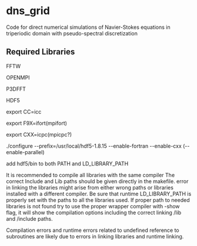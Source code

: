 dns_grid
============
Code for direct numerical simulations of Navier-Stokes equations in triperiodic domain with pseudo-spectral discretization

Required Libraries
-------------------------------
FFTW

OPENMPI

P3DFFT

HDF5

export CC=icc

export F9X=ifort(mpifort)

export CXX=icpc(mpicpc?)

./configure --prefix=/usr/local/hdf5-1.8.15 --enable-fortran --enable-cxx (--enable-parallel)

add hdf5/bin to both PATH and LD_LIBRARY_PATH

It is recommended to compile all libraries with the same compiler The correct Include and
 Lib paths should be given directly in the makefile.
error in linking the libraries might arise from either wrong paths or libraries
installed with a different compiler.
Be sure that runtime LD_LIBRARY_PATH is properly set with the paths to all the
 libraries used.
If proper path to needed libraries is not found try to use the proper wrapper
compiler with -show flag, it will show the compilation options including the correct linking  /lib and /include paths.

Compilation errors and runtime errors related to undefined reference to subroutines are likely
due to errors in linking libraries and runtime linking.
